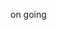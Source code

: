 <!-- ![wifi](https://github.com/user-attachments/assets/46f39e43-edc9-4834-b9e8-1dd116f11bf8) -->
<!-- ![volt](https://github.com/user-attachments/assets/c09a419d-43aa-43a5-a71f-0cdb51db6e30) -->
<!-- ![toilet](https://github.com/user-attachments/assets/9a08c556-0198-45f5-bd50-160cc50b03bf) -->
<!-- ![restarea](https://github.com/user-attachments/assets/40453fd1-c914-4c1d-a6df-aa06d4de81ad) -->
<!-- ![petrol](https://github.com/user-attachments/assets/8651e7a2-a374-494d-bfd1-8c6fcaac8bfe) -->
<!-- ![countryside](https://github.com/user-attachments/assets/1fde8d4a-5d26-42a1-8d9f-57cbad6b43bc) -->
<!-- ![campsite](https://github.com/user-attachments/assets/60d95381-b364-45c2-8164-1ac0d347498a) -->
<!-- ![campground](https://github.com/user-attachments/assets/594b1178-e803-4e55-8c36-2c0dc2544deb) -->
<!-- ![beach](https://github.com/user-attachments/assets/8444fd95-e0c1-4be9-ac42-fe05b952317f) -->
<!-- ![autocamp](https://github.com/user-attachments/assets/3e5b77df-0042-461d-b3fe-56cb1648c372) -->
on going

